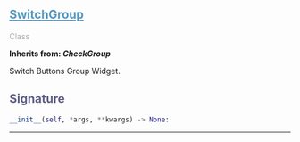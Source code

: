 

## <h2 style="color: #5697bf;"><u>SwitchGroup</u></h2>

<span style="color: #AAA;">Class</span>

**Inherits from: _CheckGroup_**

Switch Buttons Group Widget.


### <h2 style="color: #5e5d84;">Signature</h2>

```python
__init__(self, *args, **kwargs) -> None:
```


---